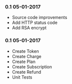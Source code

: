 ### 0.1 05-01-2017

- Source code improvements
- Add HTTP status code
- Add RSA encrypt

### 0.1 05-01-2017

- Create Token
- Create Charge
- Create Plan
- Create Subscription
- Create Refund
- Unit Tests